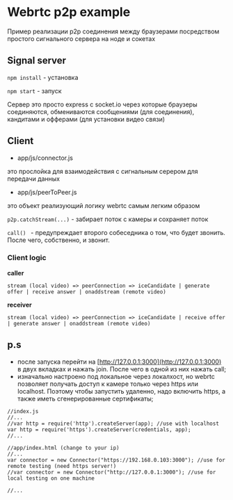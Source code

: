 # Webrtc p2p example

Пример реализации p2p соединения между браузерами посредством простого сигнального сервера на ноде и сокетах


## Signal server

 ```npm install``` - установка

 ```npm start``` - запуск

 Сервер это просто express с socket.io через которые браузеры соединяются, обмениваются сообщениями (для соединения), кандитами и офферами (для установки видео связи)


## Client

- app/js/connector.js

это прослойка для взаимодействия с сигнальным серером для передачи данных

- app/js/peerToPeer.js

это объект реализующий логику webrtc самым легким образом

```p2p.catchStream(...)``` - забирает поток с камеры и сохраняет поток

```call() ``` - предупреждает второго собеседника о том, что будет звонить. После чего, собственно, и звонит.


### Client logic

**caller**

``` stream (local video) => peerConnection => iceCandidate | generate offer | receive answer | onaddstream (remote video) ```

**receiver**

``` stream (local video) => peerConnection => iceCandidate | receive offer | generate answer | onaddstream (remote video) ```


 ## p.s

 - после запуска перейти на [http://127.0.0.1:3000](http://127.0.0.1:3000) в двух вкладках и нажать join. После чего в одной из них нажать call;
 - изначально настроено под локальное через локалхост, но webrtc позволяет получать доступ к камере только через https или localhost.
 Поэтому чтобы запустить удаленно, надо включить https, а также иметь сгенерированные сертификаты;


 ```
 //index.js
 //...
 //var http = require('http').createServer(app); //use with localhost
 var http = require('https').createServer(credentials, app);
 //...
 ```

```
//app/index.html (change to your ip)
//...
var connector = new Connector("https://192.168.0.103:3000"); //use for remote testing (need https server!)
//var connector = new Connector("http://127.0.0.1:3000"); //use for local testing on one machine

//...
```
